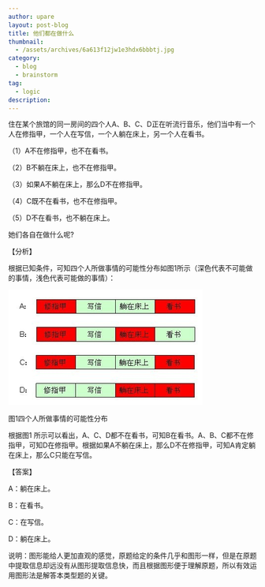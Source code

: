 ```yaml
---
author: upare
layout: post-blog
title: 他们都在做什么
thumbnail:
  - /assets/archives/6a613f12jw1e3hdx6bbbtj.jpg
category:
  - blog
  - brainstorm
tag:
  - logic
description: 
---
```

住在某个旅馆的同一房间的四个人A、B、C、D正在听流行音乐，他们当中有一个人在修指甲，一个人在写信，一个人躺在床上，另一个人在看书。

（1）A不在修指甲，也不在看书。

（2）B不躺在床上，也不在修指甲。

（3）如果A不躺在床上，那么D不在修指甲。

（4）C既不在看书，也不在修指甲。

（5）D不在看书，也不躺在床上。

她们各自在做什么呢?

【分析】

根据已知条件，可知四个人所做事情的可能性分布如图1所示（深色代表不可能做的事情，浅色代表可能做的事情）：

![](/assets/archives/6a613f12jw1e3hdx6bbbtj.jpg)

图1四个人所做事情的可能性分布

根据图1 所示可以看出，A、C、D都不在看书，可知B在看书。A、B、C都不在修指甲，可知D在修指甲。根据如果A不躺在床上，那么D不在修指甲，可知A肯定躺在床上，那么C只能在写信。

【答案】

A：躺在床上。

B：在看书。

C：在写信。

D：躺在床上。

说明：图形能给人更加直观的感觉，原题给定的条件几乎和图形一样，但是在原题中提取信息却远没有从图形提取信息快，而且根据图形便于理解原题，所以有效运用图形法是解答本类型题的关键。